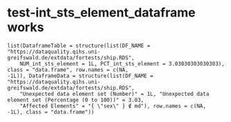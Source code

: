 # test-int_sts_element_dataframe works

    list(DataframeTable = structure(list(DF_NAME = "https://dataquality.qihs.uni-greifswald.de/extdata/fortests/ship.RDS", 
        NUM_int_sts_element = 1L, PCT_int_sts_element = 3.03030303030303), class = "data.frame", row.names = c(NA, 
    -1L)), DataframeData = structure(list(DF_NAME = "https://dataquality.qihs.uni-greifswald.de/extdata/fortests/ship.RDS", 
        "Unexpected data element set (Number)" = 1L, "Unexpected data element set (Percentage (0 to 100))" = 3.03, 
        "Affected Elements" = "{ \"sex\" } ∉ md"), row.names = c(NA, 
    -1L), class = "data.frame"))

